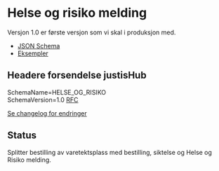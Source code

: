 # Helse og risiko melding
Versjon 1.0 er første versjon som vi skal i produksjon med.
* [JSON Schema](1.0/helseOgRisiko.schema.json)
* [Eksempler](1.0/eksempelfiler/)

## Headere forsendelse justisHub
SchemaName=HELSE_OG_RISIKO  
SchemaVersion=1.0
[RFC](../../../rfc/MessageName-header.md)

[Se changelog for endringer](changelog.md)

## Status
Splitter bestilling av varetektsplass med bestilling, siktelse og Helse og Risiko melding.